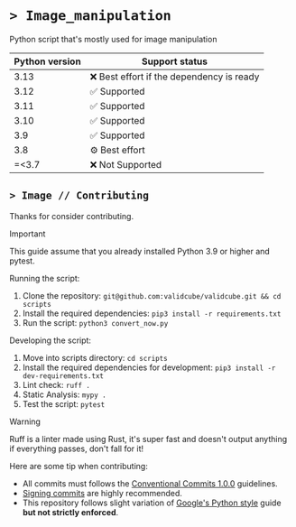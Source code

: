 # `> Image_manipulation`
Python script that's mostly used for image manipulation

| Python version | Support status                               |
| -------------- | -------------------------------------------- |
| 3.13           | ❌ Best effort if the dependency is ready    |
| 3.12           | ✅ Supported                                 |
| 3.11           | ✅ Supported                                 |
| 3.10           | ✅ Supported                                 |
| 3.9            | ✅ Supported                                 |
| 3.8            | ⚙️ Best effort                               |
| =<3.7          | ❌ Not Supported                             |

## `> Image // Contributing`

Thanks for consider contributing.
> [!IMPORTANT]  
> This guide assume that you already installed Python 3.9 or higher and pytest.

Running the script:
1. Clone the repository: `git@github.com:validcube/validcube.git && cd scripts`
2. Install the required dependencies: `pip3 install -r requirements.txt`
3. Run the script: `python3 convert_now.py`

Developing the script:
1. Move into scripts directory: `cd scripts`
2. Install the required dependencies for development: `pip3 install -r dev-requirements.txt`
3. Lint check: `ruff .`
4. Static Analysis: `mypy .`
5. Test the script: `pytest`

> [!WARNING]  
> Ruff is a linter made using Rust, it's super fast and doesn't output anything if everything passes, don't fall for it!

Here are some tip when contributing:
* All commits must follows the [Conventional Commits 1.0.0](https://www.conventionalcommits.org/en/v1.0.0/) guidelines.
* [Signing commits](https://docs.github.com/en/authentication/managing-commit-signature-verification/signing-commits) are highly recommended.
* This repository follows slight variation of [Google's Python style](https://google.github.io/styleguide/pyguide.html) guide **but not strictly enforced**.
